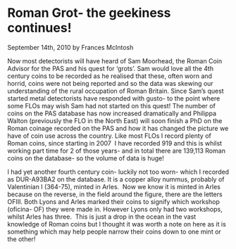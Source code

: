 # Roman Grot- the geekiness continues!

September 14th, 2010 by Frances McIntosh

Now most detectorists will have heard of Sam Moorhead, the Roman Coin Advisor for the PAS and his quest for ‘grots’. Sam would love all the 4th century coins to be recorded as he realised that these, often worn and horrid, coins were not being reported and so the data was skewing our understanding of the rural occupation of Roman Britain.
Since Sam’s quest started metal detectorists have responded with gusto- to the point where some FLOs may wish Sam had not started on this quest! The number of coins on the PAS database has now increased dramatically and Philippa Walton (previously the FLO in the North East) will soon finish a PhD on the Roman coinage recorded on the PAS and how it has changed the picture we have of coin use across the country.
Like most FLOs I record plenty of Roman coins, since starting in 2007  I have recorded 919 and this is whilst working part time for 2 of those years- and in total there are 139,113 Roman coins on the database- so the volume of data is huge!

I had yet another fourth century coin- luckily not too worn- which I recorded as DUR-A93BA2 on the database. It is a copper alloy nummus, probably of Valentinian I (364-75), minted in Arles.  Now we know it is minted in Arles because on the reverse, in the field around the figure, there are the letters OFIII. Both Lyons and Arles marked their coins to signify which workshop (oficina- OF) they were made in. However Lyons only had two workshops, whilst Arles has three.  This is just a drop in the ocean in the vast knowledge of Roman coins but I thought it was worth a note on here as it is something which may help people narrow their coins down to one mint or the other!